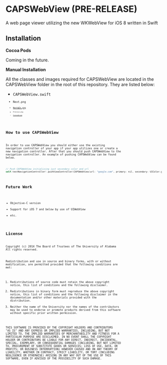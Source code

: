 CAPSWebView (PRE-RELEASE)
=========================

A web page viewer utilizing the new WKWebView for iOS 8 written in Swift

## Installation

**Cocoa Pods**

Coming in the future.

**Manual Installation**

All the classes and images required for CAPSWebView are located in the CAPSWebView folder in the root of this repository. They are listed below:

* <code>CAPSWebView.swift<code>
* <code>Next.png<code>
* <code>Next@2x.png<code>
* <code>Previous.png<code>
* <code>Previous@2x.png<code>

## How to use CAPSWebView

In order to use CAPSWebView you should either use the existing navigation controller of your app if your app utilizes one or create a new navigation controller. After that you should push CAPSWebView to the navigation controller. An example of pushing CAPSWebView can be found below.

```objective-c
// Push CAPSWebView initializing just secondary color and url
self.testNavigationController!.pushViewController(CAPSWebView(url: "google.com", primary: nil, secondary: UIColor.grayColor()), animated: false)
```


## Future Work

* Objective-C version
* Support for iOS 7 and below by use of UIWebView
* etc.

## License ##

Copyright (c) 2014 The Board of Trustees of The University of Alabama
All rights reserved.

Redistribution and use in source and binary forms, with or without
modification, are permitted provided that the following conditions
are met:

 1. Redistributions of source code must retain the above copyright
    notice, this list of conditions and the following disclaimer.
 2. Redistributions in binary form must reproduce the above copyright
    notice, this list of conditions and the following disclaimer in the
    documentation and/or other materials provided with the distribution.
 3. Neither the name of the University nor the names of the contributors
    may be used to endorse or promote products derived from this software
    without specific prior written permission.

THIS SOFTWARE IS PROVIDED BY THE COPYRIGHT HOLDERS AND CONTRIBUTORS
"AS IS" AND ANY EXPRESS OR IMPLIED WARRANTIES, INCLUDING, BUT NOT
LIMITED TO, THE IMPLIED WARRANTIES OF MERCHANTABILITY AND FITNESS
FOR A PARTICULAR PURPOSE ARE DISCLAIMED. IN NO EVENT SHALL
THE COPYRIGHT HOLDER OR CONTRIBUTORS BE LIABLE FOR ANY DIRECT,
INDIRECT, INCIDENTAL, SPECIAL, EXEMPLARY, OR CONSEQUENTIAL DAMAGES
(INCLUDING, BUT NOT LIMITED TO, PROCUREMENT OF SUBSTITUTE GOODS OR
SERVICES; LOSS OF USE, DATA, OR PROFITS; OR BUSINESS INTERRUPTION)
HOWEVER CAUSED AND ON ANY THEORY OF LIABILITY, WHETHER IN CONTRACT,
STRICT LIABILITY, OR TORT (INCLUDING NEGLIGENCE OR OTHERWISE)
ARISING IN ANY WAY OUT OF THE USE OF THIS SOFTWARE, EVEN IF ADVISED
OF THE POSSIBILITY OF SUCH DAMAGE.

